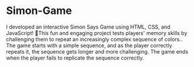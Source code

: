 # Simon-Game
I developed an interactive Simon Says Game using HTML, CSS, and JavaScript! 🧠This fun and engaging project tests players' memory skills by challenging them to repeat an increasingly complex sequence of colors..
 The game starts with a simple sequence, and as the player correctly repeats it, the sequence gets longer and more challenging. The game ends when the player fails to replicate the sequence correctly.
